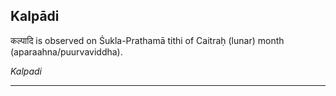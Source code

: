 ## Kalpādi
कल्पादि is observed on Śukla-Prathamā tithi of Caitraḥ (lunar) month (aparaahna/puurvaviddha).

_Kalpadi_

---
